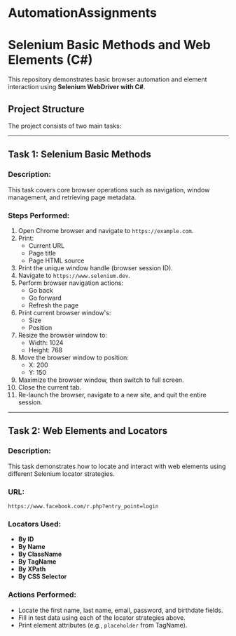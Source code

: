 # AutomationAssignments
# Selenium Basic Methods and Web Elements (C#)
This repository demonstrates basic browser automation and element interaction using **Selenium WebDriver with C#**.

## Project Structure

The project consists of two main tasks:

---

## Task 1: Selenium Basic Methods

### Description:
This task covers core browser operations such as navigation, window management, and retrieving page metadata.

### Steps Performed:
1. Open Chrome browser and navigate to `https://example.com`.
2. Print:
   - Current URL
   - Page title
   - Page HTML source
3. Print the unique window handle (browser session ID).
4. Navigate to `https://www.selenium.dev`.
5. Perform browser navigation actions:
   - Go back
   - Go forward
   - Refresh the page
6. Print current browser window's:
   - Size
   - Position
7. Resize the browser window to:
   - Width: 1024  
   - Height: 768
8. Move the browser window to position:
   - X: 200  
   - Y: 150
9. Maximize the browser window, then switch to full screen.
10. Close the current tab.
11. Re-launch the browser, navigate to a new site, and quit the entire session.

---

## Task 2: Web Elements and Locators

### Description:
This task demonstrates how to locate and interact with web elements using different Selenium locator strategies.

### URL:
`https://www.facebook.com/r.php?entry_point=login`

### Locators Used:
- **By ID**
- **By Name**
- **By ClassName**
- **By TagName**
- **By XPath**
- **By CSS Selector**

### Actions Performed:
- Locate the first name, last name, email, password, and birthdate fields.
- Fill in test data using each of the locator strategies above.
- Print element attributes (e.g., `placeholder` from TagName).
